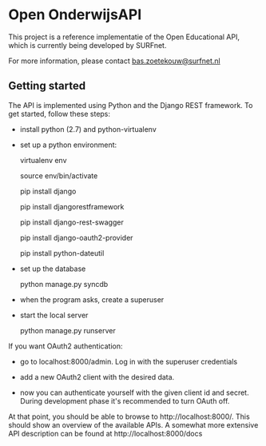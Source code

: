 Open OnderwijsAPI
=================

This project is a reference implementatie of the Open Educational API, which is
currently being developed by SURFnet.

For more information, please contact bas.zoetekouw@surfnet.nl

Getting started
---------------
The API is implemented using Python and the Django REST framework.  To get
started, follow these steps:

* install python (2.7) and python-virtualenv
* set up a python environment: 

    virtualenv env

    source env/bin/activate

    pip install django

    pip install djangorestframework

    pip install django-rest-swagger
    
    pip install django-oauth2-provider

    pip install python-dateutil

* set up the database

    python manage.py syncdb
    
* when the program asks, create a superuser

* start the local server

    python manage.py runserver
    
If you want OAuth2 authentication:

* go to localhost:8000/admin. Log in with the superuser credentials

* add a new OAuth2 client with the desired data.

* now you can authenticate yourself with the given client id and secret. During development phase it's recommended to turn OAuth off. 

At that point, you should be able to browse to http://localhost:8000/. This should show an overview of the available APIs.
A somewhat more extensive API description can be found at http://localhost:8000/docs
